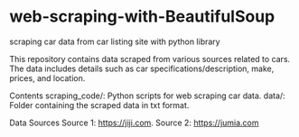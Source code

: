 # web-scraping-with-BeautifulSoup
scraping car data from car listing site with python library 

This repository contains data scraped from various sources related to cars. The data includes details such as car specifications/description, make, prices, and location.

Contents
scraping_code/: Python scripts for web scraping car data.
data/: Folder containing the scraped data in txt format.

Data Sources
Source 1: https://jiji.com.
Source 2: https://jumia.com
